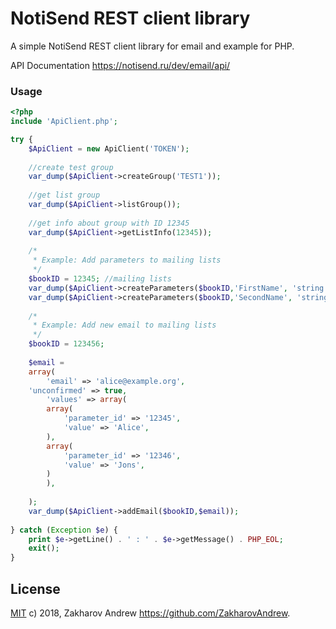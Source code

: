# NotiSend REST client library
A simple NotiSend REST client library for email and example for PHP.

API Documentation https://notisend.ru/dev/email/api/

### Usage

```php
<?php
include 'ApiClient.php';

try {
    $ApiClient = new ApiClient('TOKEN');
    
    //create test group
    var_dump($ApiClient->createGroup('TEST1'));
    
    //get list group
    var_dump($ApiClient->listGroup());
    
    //get info about group with ID 12345
    var_dump($ApiClient->getListInfo(12345));
    
    /*
     * Example: Add parameters to mailing lists
     */
    $bookID = 12345; //mailing lists
    var_dump($ApiClient->createParameters($bookID,'FirstName', 'string'));
    var_dump($ApiClient->createParameters($bookID,'SecondName', 'string'));
    
    /*
     * Example: Add new email to mailing lists
     */
    $bookID = 123456;
    
    $email = 
	array(
        'email' => 'alice@example.org',
	'unconfirmed' => true,
        'values' => array(
	    array(
	        'parameter_id' => '12345',
	        'value' => 'Alice',
	    ),
	    array(
	        'parameter_id' => '12346',
	        'value' => 'Jons',
	    )
	    ),
	
    );
    var_dump($ApiClient->addEmail($bookID,$email));
    
} catch (Exception $e) {
    print $e->getLine() . ' : ' . $e->getMessage() . PHP_EOL;
    exit();
}
```
## License

[MIT](https://github.com/ZakharovAndrew/php-ftp-client/blob/master/LICENSE) c) 2018, Zakharov Andrew <https://github.com/ZakharovAndrew>.
